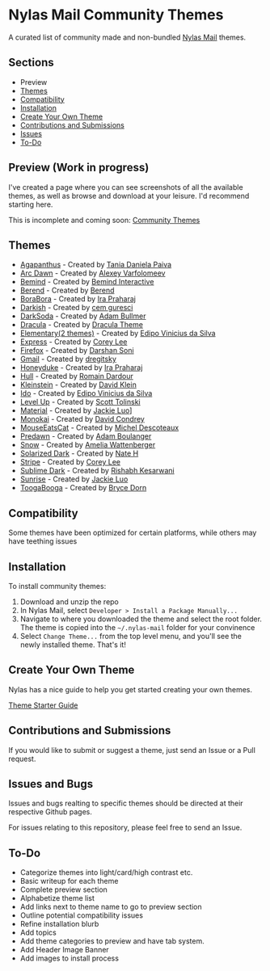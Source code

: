# Nylas Mail Community Themes
A curated list of community made and non-bundled [Nylas Mail](https://github.com/nylas/nylas-mail) themes.

## Sections
* Preview
* [Themes](https://github.com/Sgouws/nylas-mail-community-themes#themes)
* [Compatibility](https://github.com/Sgouws/nylas-mail-community-themes#compatibility)
* [Installation](https://github.com/Sgouws/nylas-mail-community-themes#installation)
* [Create Your Own Theme](https://github.com/Sgouws/nylas-mail-community-themes#create-your-own-theme)
* [Contributions and Submissions](https://github.com/Sgouws/nylas-mail-community-themes#contributions-and-submissions)
* [Issues](https://github.com/Sgouws/nylas-mail-community-themes#issues)
* [To-Do](https://github.com/Sgouws/nylas-mail-community-themes#to-do)


## Preview (Work in progress)
I've created a page where you can see screenshots of all the available themes, as well as browse and download at your leisure. I'd recommend starting here.

This is incomplete and coming soon:
[Community Themes](https://sgouws.github.io/nylas-mail-community-themes/)

## Themes
* [Agapanthus](https://github.com/taniadaniela/n1-agapanthus) - Created by [Tania Daniela Paiva](https://github.com/taniadaniela)
* [Arc Dawn](https://github.com/varlesh/Nylas-Arc-Dark-Theme) - Created by [Alexey Varfolomeev](https://github.com/varlesh)
* [Bemind](https://github.com/bemindinteractive/Bemind-N1-Theme) - Created by [Bemind Interactive](https://github.com/bemindinteractive)
* [Berend](https://github.com/Frique/N1-Berend) - Created by [Berend](https://github.com/Frique)
* [BoraBora](https://github.com/arimai/N1-BoraBora) - Created by [Ira Praharaj](https://github.com/arimai)
* [Darkish](https://github.com/dyrnade/N1-Darkish) - Created by [cem guresci](https://github.com/dyrnade)
* [DarkSoda](https://github.com/adambullmer/N1-theme-DarkSoda) - Created by [Adam Bullmer](https://github.com/adambullmer)
* [Dracula](https://github.com/dracula/nylas-n1) - Created by [Dracula Theme](https://github.com/dracula)
* [Elementary(2 themes)](https://github.com/edipox/elementary-nylas) - Created by [Edipo Vinicius da Silva](https://github.com/edipox)
* [Express](https://github.com/oeaeee/n1-express) - Created by [Corey Lee](https://github.com/oeaeee)
* [Firefox](https://github.com/darshandsoni/n1-firefox-theme) - Created by [Darshan Soni](https://github.com/darshandsoni)
* [Gmail](https://github.com/dregitsky/n1-gmail-theme) - Created by [dregitsky](https://github.com/dregitsky)
* [Honeyduke](https://github.com/arimai/n1-honeyduke) - Created by [Ira Praharaj](https://github.com/arimai)
* [Hull](https://github.com/unity/n1-hull) - Created by [Romain Dardour](https://github.com/unity)
* [Kleinstein](https://github.com/diklein/Kleinstein) - Created by [David Klein](https://github.com/diklein)
* [Ido](https://github.com/edipox/n1-ido) - Created by [Edipo Vinicius da Silva](https://github.com/edipox)
* [Level Up](https://github.com/stolinski/level-up-nylas-n1-theme) - Created by [Scott Tolinski](https://github.com/stolinski)
* [Material](https://github.com/jackiehluo/n1-material) - Created by [Jackie Luo](https://github.com/jackiehluo)]
* [Monokai](https://github.com/dcondrey/n1-monokai) - Created by [David Condrey](https://github.com/dcondrey)
* [MouseEatsCat](https://github.com/MouseEatsCat/MouseEatsCat-N1) - Created by [Michel Descoteaux](https://github.com/MouseEatsCat)
* [Predawn](https://github.com/adambmedia/N1-Predawn) - Created by [Adam Boulanger](https://github.com/adambmedia)
* [Snow](https://github.com/Wattenberger/N1-snow-theme) - Created by [Amelia Wattenberger](https://github.com/Wattenberger)
* [Solarized Dark](https://github.com/NSHenry/N1-Solarized-Dark) - Created by [Nate H](https://github.com/NSHenry)
* [Stripe](https://github.com/oeaeee/n1-stripe) - Created by [Corey Lee](https://github.com/oeaeee)
* [Sublime Dark](https://github.com/rishabhkesarwani/Nylas-Sublime-Dark-Theme) - Created by [Rishabh Kesarwani](https://github.com/rishabhkesarwani)
* [Sunrise](https://github.com/jackiehluo/n1-sunrise) - Created by [Jackie Luo](https://github.com/jackiehluo)
* [ToogaBooga](https://github.com/brycedorn/N1-ToogaBooga) - Created by [Bryce Dorn](https://github.com/brycedorn)

## Compatibility
Some themes have been optimized for certain platforms, while others may have teething issues
## Installation

To install community themes:


1. Download and unzip the repo
2. In Nylas Mail, select `Developer > Install a Package Manually... `
3. Navigate to where you downloaded the theme and select the root folder. The theme is copied into the `~/.nylas-mail` folder for your convinence
5. Select `Change Theme...` from the top level menu, and you'll see the newly installed theme. That's it!

## Create Your Own Theme
Nylas has a nice guide to help you get started creating your own themes.

[Theme Starter Guide](https://github.com/nylas/nylas-mail-theme-starter)

## Contributions and Submissions
If you would like to submit or suggest a theme, just send an Issue or a Pull request.

## Issues and Bugs
Issues and bugs realting to specific themes should be directed at their respective Github pages.

For issues relating to this repository, please feel free to send an Issue.

## To-Do
* Categorize themes into light/card/high contrast etc.
* Basic writeup for each theme
* Complete preview section
* Alphabetize theme list
* Add links next to theme name to go to preview section
* Outline potential compatibility issues
* Refine installation blurb
* Add topics
* Add theme categories to preview and have tab system.
* Add Header Image Banner
* Add images to install process